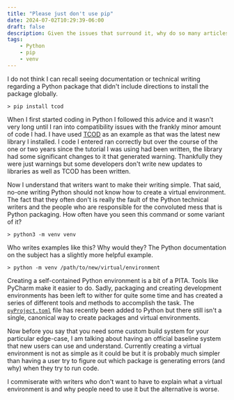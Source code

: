 ```yaml
---
title: "Please just don't use pip"
date: 2024-07-02T10:29:39-06:00
draft: false
description: Given the issues that surround it, why do so many articles, docs and posts tell people to install pip packages globally?
tags:
    - Python
    - pip
    - venv
---
```


I do not think I can recall seeing documentation or technical writing regarding a Python package that didn't include directions to install the package globally.

``` shell
> pip install tcod
```

When I first started coding in Python I followed this advice and it wasn't very long until I ran into compatibility issues with the frankly minor amount of code I had. I have used [TCOD](https://python-tcod.readthedocs.io/en/latest/index.html) as an example as that was the latest new library I installed. I code I entered ran correctly but over the course of the one or two years since the tutorial I was using had been written, the library had some significant changes to it that generated warning. Thankfully they were just warnings but some developers don't write new updates to libraries as well as TCOD has been written.

Now I understand that writers want to make their writing simple. That said, no-one writing Python should not know how to create a virtual environment. The fact that they often don't is really the fault of the Python technical writers and the people who are responsible for the convoluted mess that is Python packaging. How often have you seen this command or some variant of it?

``` shell
> python3 -m venv venv
```
Who writes examples like this? Why would they? The Python documentation on the subject has a slightly more helpful example.

``` shell
> python -m venv /path/to/new/virtual/environment
```

Creating a self-contained Python environment is a bit of a PITA. Tools like PyCharm make it easier to do. Sadly, packaging and creating development environments has been left to wither for quite some time and has created a series of different tools and methods to accomplish the task. The [`pyProject.toml`](https://packaging.python.org/en/latest/specifications/pyproject-toml/) file has recently been added to Python but there still isn't a single, canonical way to create packages and virtual environments.

Now before you say that you need some custom build system for your particular edge-case, I am talking about having an official baseline system that new users can use and understand. Currently creating a virtual environment is not as simple as it could be but it is probably much simpler than having a user try to figure out which package is generating errors (and why) when they try to run code.

I commiserate with writers who don't want to have to explain what a virtual environment is and why people need to use it but the alternative is worse.

